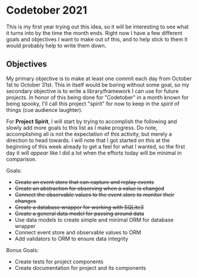 # Codetober 2021

This is my first year trying out this idea, so it will be interesting to see 
what it turns into by the time the month ends. Right now I have a few different 
goals and objectives I want to make out of this, and to help stick to them it 
would probably help to write them down.

## Objectives

My primary objective is to make at least one commit each day from October 1st 
to October 31st. This in itself would be boring without some goal, so my 
secondary objective is to write a library/framework I can use for future 
projects. In honor of this being done for "Codetober" in a month known for 
being spooky, I'll call this project "spirit" for now to keep in the _spirit_ 
of things (cue audience laughter).

For **Project Spirit**, I will start by trying to accomplish the following and 
slowly add more goals to this list as I make progress. Do note, accomplishing 
all is not the expectation of this activity, but merely a direction to head 
towards. I will note that I got started on this at the beginning of this week 
already to get a feel for what I wanted, so the first day it will *appear* like 
I did a lot when the efforts today will be minimal in comparison.

Goals:
- ~~Create an event store that can capture and replay events~~
- ~~Create an abstraction for observing when a value is changed~~
- ~~Connect the observable values to the event store to monitor their changes~~
- ~~Create a database wrapper for working with SQLite3~~
- ~~Create a general data model for passing around data~~
- Use data models to create simple and minimal ORM for database wrapper
- Connect event store and observable values to ORM
- Add validators to ORM to ensure data integrity

Bonus Goals:
- Create tests for project components
- Create documentation for project and its components

